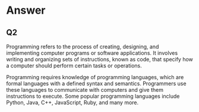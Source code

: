 # Answer 
## Q2 
Programming refers to the process of creating, designing, and implementing computer programs or software applications. It involves writing and organizing sets of instructions, known as code, that specify how a computer should perform certain tasks or operations.

Programming requires knowledge of programming languages, which are formal languages with a defined syntax and semantics. Programmers use these languages to communicate with computers and give them instructions to execute. Some popular programming languages include Python, Java, C++, JavaScript, Ruby, and many more.

